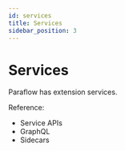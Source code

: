 ```yaml
---
id: services
title: Services
sidebar_position: 3
---
```


# Services

Paraflow has extension services. 

Reference:
- Service APIs
- GraphQL
- Sidecars